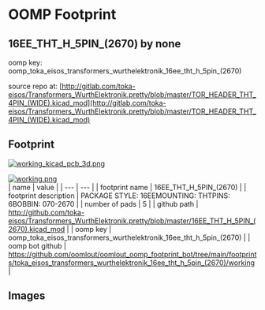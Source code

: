 # OOMP Footprint  
## 16EE_THT_H_5PIN_(2670)  by none  
  
oomp key: oomp_toka_eisos_transformers_wurthelektronik_16ee_tht_h_5pin_(2670)  
  
source repo at: [http://gitlab.com/toka-eisos/Transformers_WurthElektronik.pretty/blob/master/TOR_HEADER_THT_4PIN_(WIDE).kicad_mod](http://gitlab.com/toka-eisos/Transformers_WurthElektronik.pretty/blob/master/TOR_HEADER_THT_4PIN_(WIDE).kicad_mod)  
## Footprint  
  
[![working_kicad_pcb_3d.png](working_kicad_pcb_3d_600.png)](working_kicad_pcb_3d.png)  
  
[![working.png](working_600.png)](working.png)  
| name | value | 
| --- | --- | 
| footprint name | 16EE_THT_H_5PIN_(2670) | 
| footprint description | PACKAGE STYLE: 16EEMOUNTING: THTPINS: 6BOBBIN: 070-2670 | 
| number of pads | 5 | 
| github path | http://github.com/toka-eisos/Transformers_WurthElektronik.pretty/blob/master/16EE_THT_H_5PIN_(2670).kicad_mod | 
| oomp key | oomp_toka_eisos_transformers_wurthelektronik_16ee_tht_h_5pin_(2670) | 
| oomp bot github | https://github.com/oomlout/oomlout_oomp_footprint_bot/tree/main/footprints/toka_eisos_transformers_wurthelektronik_16ee_tht_h_5pin_(2670)/working | 
## Images  
